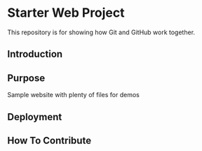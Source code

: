 # Starter Web Project

This repository is for showing how Git and GitHub work together.

## Introduction

## Purpose

Sample website with plenty of files for demos

## Deployment

## How To Contribute

